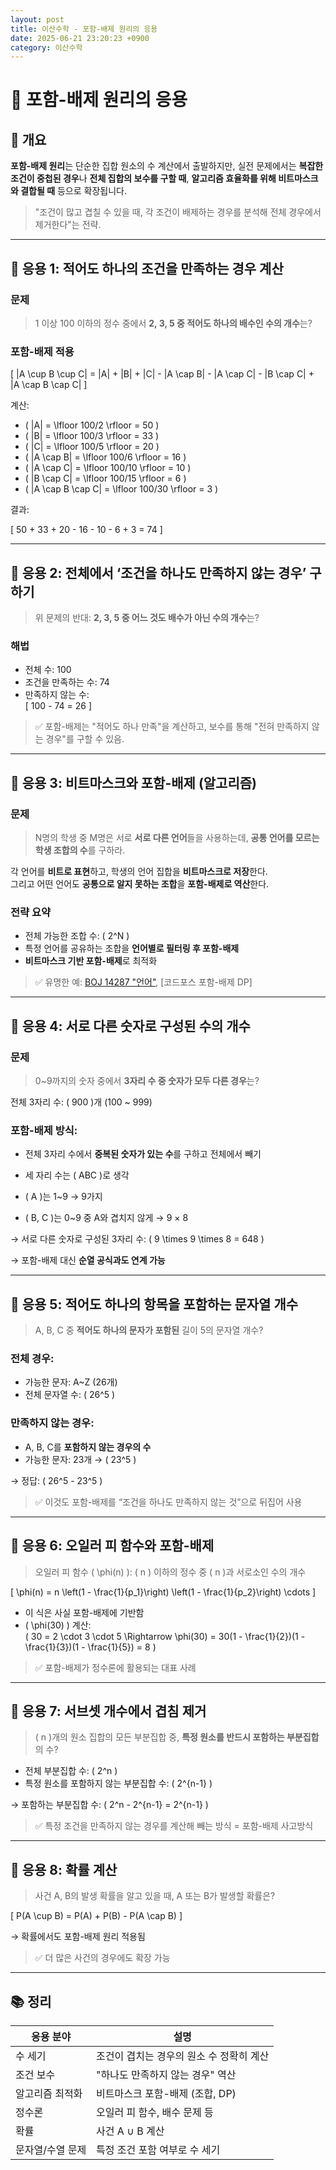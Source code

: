 ```yaml
---
layout: post
title: 이산수학 - 포함-배제 원리의 응용
date: 2025-06-21 23:20:23 +0900
category: 이산수학
---
```

# 🎯 포함-배제 원리의 응용

## 📌 개요

**포함-배제 원리**는 단순한 집합 원소의 수 계산에서 출발하지만, 실전 문제에서는 **복잡한 조건이 중첩된 경우**나 **전체 집합의 보수를 구할 때**, **알고리즘 효율화를 위해 비트마스크와 결합될 때** 등으로 확장됩니다.

> "조건이 많고 겹칠 수 있을 때, 각 조건이 배제하는 경우를 분석해 전체 경우에서 제거한다"는 전략.

---

## 🧠 응용 1: 적어도 하나의 조건을 만족하는 경우 계산

### 문제

> 1 이상 100 이하의 정수 중에서 **2, 3, 5 중 적어도 하나의 배수인 수의 개수**는?

### 포함-배제 적용

\[
|A \cup B \cup C| = |A| + |B| + |C| - |A \cap B| - |A \cap C| - |B \cap C| + |A \cap B \cap C|
\]

계산:

- \( |A| = \lfloor 100/2 \rfloor = 50 \)  
- \( |B| = \lfloor 100/3 \rfloor = 33 \)  
- \( |C| = \lfloor 100/5 \rfloor = 20 \)  
- \( |A \cap B| = \lfloor 100/6 \rfloor = 16 \)  
- \( |A \cap C| = \lfloor 100/10 \rfloor = 10 \)  
- \( |B \cap C| = \lfloor 100/15 \rfloor = 6 \)  
- \( |A \cap B \cap C| = \lfloor 100/30 \rfloor = 3 \)

결과:

\[
50 + 33 + 20 - 16 - 10 - 6 + 3 = 74
\]

---

## 🧠 응용 2: 전체에서 ‘조건을 **하나도 만족하지 않는 경우**’ 구하기

> 위 문제의 반대: **2, 3, 5 중 어느 것도 배수가 아닌 수의 개수**는?

### 해법

- 전체 수: 100  
- 조건을 만족하는 수: 74  
- 만족하지 않는 수:  
\[
100 - 74 = 26
\]

> ✅ 포함-배제는 "적어도 하나 만족"을 계산하고, 보수를 통해 "전혀 만족하지 않는 경우"를 구할 수 있음.

---

## 🧠 응용 3: 비트마스크와 포함-배제 (알고리즘)

### 문제

> N명의 학생 중 M명은 서로 **서로 다른 언어**들을 사용하는데, **공통 언어를 모르는 학생 조합의 수**를 구하라.

각 언어를 **비트로 표현**하고, 학생의 언어 집합을 **비트마스크로 저장**한다.  
그리고 어떤 언어도 **공통으로 알지 못하는 조합**을 **포함-배제로 역산**한다.

### 전략 요약

- 전체 가능한 조합 수: \( 2^N \)  
- 특정 언어를 공유하는 조합을 **언어별로 필터링 후 포함-배제**  
- **비트마스크 기반 포함-배제**로 최적화

> ✅ 유명한 예: [BOJ 14287 "언어"](https://www.acmicpc.net/problem/14287), [코드포스 포함-배제 DP]

---

## 🧠 응용 4: 서로 다른 숫자로 구성된 수의 개수

### 문제

> 0~9까지의 숫자 중에서 **3자리 수 중 숫자가 모두 다른 경우**는?

전체 3자리 수: \( 900 \)개 (100 ~ 999)

### 포함-배제 방식:

- 전체 3자리 수에서 **중복된 숫자가 있는 수**를 구하고 전체에서 빼기
- 세 자리 수는 \( ABC \)로 생각

- \( A \)는 1~9 → 9가지  
- \( B, C \)는 0~9 중 A와 겹치지 않게 → 9 × 8

→ 서로 다른 숫자로 구성된 3자리 수: \( 9 \times 9 \times 8 = 648 \)

→ 포함-배제 대신 **순열 공식과도 연계 가능**

---

## 🧠 응용 5: 적어도 하나의 항목을 포함하는 문자열 개수

> A, B, C 중 **적어도 하나의 문자가 포함된** 길이 5의 문자열 개수?

### 전체 경우:  
- 가능한 문자: A~Z (26개)  
- 전체 문자열 수: \( 26^5 \)

### 만족하지 않는 경우:

- A, B, C를 **포함하지 않는 경우의 수**  
- 가능한 문자: 23개 → \( 23^5 \)

→ 정답: \( 26^5 - 23^5 \)

> ✅ 이것도 포함-배제를 “조건을 하나도 만족하지 않는 것”으로 뒤집어 사용

---

## 🧠 응용 6: 오일러 피 함수와 포함-배제

> 오일러 피 함수 \( \phi(n) \): \( n \) 이하의 정수 중 \( n \)과 서로소인 수의 개수

\[
\phi(n) = n \left(1 - \frac{1}{p_1}\right) \left(1 - \frac{1}{p_2}\right) \cdots
\]

- 이 식은 사실 포함-배제에 기반함
- \( \phi(30) \) 계산:  
  \( 30 = 2 \cdot 3 \cdot 5 \Rightarrow \phi(30) = 30(1 - \frac{1}{2})(1 - \frac{1}{3})(1 - \frac{1}{5}) = 8 \)

> ✅ 포함-배제가 정수론에 활용되는 대표 사례

---

## 🧠 응용 7: 서브셋 개수에서 겹침 제거

> \( n \)개의 원소 집합의 모든 부분집합 중, **특정 원소를 반드시 포함하는 부분집합**의 수?

- 전체 부분집합 수: \( 2^n \)  
- 특정 원소를 포함하지 않는 부분집합 수: \( 2^{n-1} \)

→ 포함하는 부분집합 수: \( 2^n - 2^{n-1} = 2^{n-1} \)

> ✅ 특정 조건을 만족하지 않는 경우를 계산해 빼는 방식 = 포함-배제 사고방식

---

## 🧠 응용 8: 확률 계산

> 사건 A, B의 발생 확률을 알고 있을 때, A 또는 B가 발생할 확률은?

\[
P(A \cup B) = P(A) + P(B) - P(A \cap B)
\]

→ 확률에서도 포함-배제 원리 적용됨

> ✅ 더 많은 사건의 경우에도 확장 가능

---

## 📚 정리

| 응용 분야 | 설명 |
|-----------|------|
| 수 세기 | 조건이 겹치는 경우의 원소 수 정확히 계산 |
| 조건 보수 | "하나도 만족하지 않는 경우" 역산 |
| 알고리즘 최적화 | 비트마스크 포함-배제 (조합, DP) |
| 정수론 | 오일러 피 함수, 배수 문제 등 |
| 확률 | 사건 A ∪ B 계산 |
| 문자열/수열 문제 | 특정 조건 포함 여부로 수 세기 |

